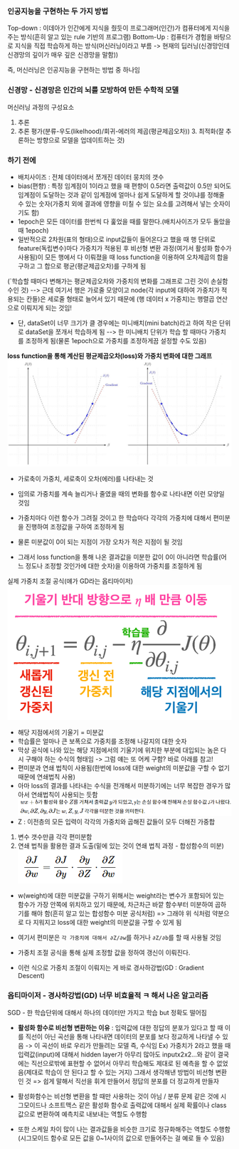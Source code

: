 ### 인공지능을 구현하는 두 가지 방법
Top-down : 이데아가 인간에게 지식을 줬듯이 프로그래머(인간)가 컴퓨터에게 지식을 주는 방식(흔히 알고 있는 rule 기반의 프로그램)
Bottom-Up : 컴퓨터가 경험을 바탕으로 지식을 직접 학습하게 하는 방식(머신러닝이라고 부름 -> 현재의 딥러닝(신경망인데 신경망의 깊이가 매우 깊은 신경망을 말함))

즉, 머신러닝은 인공지능을 구현하는 방법 중 하나임

### 신경망 - 신경망은 인간의 뇌를 모방하여 만든 수학적 모델

머신러닝 과정의 구성요소
1. 추론
2. 추론 평가(분류-우도(likelhood)/회귀-에러의 제곱(평균제곱오차)) 3. 최적화(잘 추론하는 방향으로 모델을 업데이트하는 것)

### 하기 전에
- 배치사이즈 : 전체 데이터에서 쪼개진 데이터 뭉치의 갯수
- bias(편향) : 특정 임계점이 1이라고 했을 때 편향이 0.5라면 출력값이 0.5만 되어도 임계점이 도달하는 것과 같이 임계점에 얼마나 쉽게 도달하게 할 것이냐를 정해줄 수 있는 숫자(가중치 외에 결과에 영향을 미칠 수 있는 요소를 고려해서 넣는 숫자이기도 함)
- 1epoch은 모든 데이터를 한번씩 다 훑었을 때를 말한다.(배치사이즈가 모두 돌았을 때 1epoch)
- 일반적으로 2차원(표의 형태)으로 input값들이 들어온다고 했을 때 행 단위로 feature(독립변수)마다 가중치가 적용된 후 비선형 변환 과정(여기서 활성화 함수가 사용됨)이 모든 행에서 다 이뤄졌을 때 loss function을 이용하여 오차제곱의 합을 구하고 그 합으로 평균(평균제곱오차)를 구하게 됨

(`학습할 때마다 변해가는 평균제곱오차와 가중치의 변화를 그래프로 그린 것이 손실함수인 것)
--> 근데 여기서 행은 가로줄 모양이고  node(각 input에 대하여 가중치가 적용되는 칸들)은 세로줄 형태로 늘어서 있기 때문에 (행 데이터 x 가중치)는 행렬곱 연산으로 이뤄지게 되는 것임!

- 단, dataSet이 너무 크기가 클 경우에는 미니배치(mini batch)라고 하여 작은 단위로 dataSet을 쪼개서 학습하게 됨  --> 한 미니배치 단위가 학습 할 때마다 가중치를 조정하게 됨(물론 1epoch으로 가중치를 조정하게끔 설정할 수도 있음)


**loss function을 통해 계산된 평균제곱오차(loss)와 가중치 변화에 대한 그래프**
![](../../README_resources/Pasted%20image%2020230706102053.png)
- 가로축이 가중치, 세로축이 오차(에러)를 나타내는 것
- 임의로 가중치를 계속 늘리거나 줄였을 때의 변화를 함수로 나타내면 이런 모양일 것임
- 가중치마다 이런 함수가 그려질 것이고 한 학습마다 각각의 가중치에 대해서 편미분을 진행하여 조정값을 구하여 조정하게 됨

- 물론 미분값이 0이 되는 지점이 가장 오차가 적은 지점이 될 것임
- 그래서 loss function을 통해 나온 결과값을 미분한 값이 0이 아니라면 학습률(어느 정도나 조정할 것인가에 대한 숫자)을 이용하여 가중치를 조절하게 됨 

실제 가중치 조절 공식(얘가 GD라는 옵티마이저)
![](../../README_resources/Pasted%20image%2020230706103659.png)
- 해당 지점에서의 기울기 = 미분값
- 학습률은 얼마나 큰 보폭으로 가중치를 조정해 나갈지의 대한 숫자
- 막상 공식에 나와 있는 해당 지점에서의 기울기에 위치한 부분에 대입되는 놈은 다시 구해야 하는 수식의 형태임 -> 그럼 얘는 또 어케 구함? 바로 아래를 참고! 
- 편미분과 연쇄 법칙이 사용됨(한번에 loss에 대한 weight의 미분값을 구할 수 없기 때문에 연쇄법칙 사용)
- 아마 loss의 결과를 나타내는 수식을 전개해서 미분하기에는 너무 복잡한 경우가 많아서 연쇄법칙이 사용되는 듯함
![](../../README_resources/Pasted%20image%2020230706184404.png)
- Z : 이전층의 모든 입력이 각각의 가중치와 곱해진 값들이 모두 더해진 가중합
1. 변수 갯수만큼 각각 편미분함
2. 연쇄 법칙을 활용한 결과 도출(밑에 있는 것이 연쇄 법칙 과정 - 합성함수의 미분)
![](../../README_resources/Pasted%20image%2020230706184519.png)
- w(weight)에 대한 미분값을 구하기 위해서는 weight라는 변수가 포함되어 있는 함수가 가장 안쪽에 위치하고 있기 때문에, 차근차근 바깥 함수부터 미분하여 곱하기를 해야 함(흔히 알고 있는 합성함수 미분 공식처럼) => 그래야 위 식처럼 약분으로 다 지워지고 loss에 대한 weight의 미분값을 구할 수  있게 됨
- 여기서 편미분은 `각 가중치에 대해서 ∂Z/∂w`를 하거나  `∂Z/∂b`를 할 때 사용될 것임

- 가중치 조절 공식을 통해 실제 조정할 값을 정하여 갱신이 이뤄진다.
- 이런 식으로 가중치 조절이 이뤄지는 게 바로 경사하강법(GD : Gradient Descent)

### 옵티마이저 - 경사하강법(GD) 너무 비효율적 ㅋ 해서 나온 알고리즘
SGD - 한 학습단위에 대해서 하나의 데이터만 가지고 학습 but 정확도 떨어짐 

- **활성화 함수로 비선형 변환하는 이유** : 입력값에 대한 정답의 분포가 있다고 할 때 이를 직선이 아닌 곡선을 통해 나타내면 데이터의 분포를 보다 정교하게 나타낼 수 있음 -> 이 곡선이 바로 우리가 만들려는 모델 즉, 수식임
Ex) 가중치가 2라고 했을 때 입력값(input)에 대해서 hidden layer가 아무리 많아도 inputx2x2...와 같이 결국에는 직선으로밖에 표현할 수 없어서 아무리 학습해도 제대로 된 예측을 할 수 없었음(제대로 학습이 안 된다고 할 수 있는 거지) 그래서 생각해낸 방법이 비선형 변환인 것
=> 쉽게 말해서 직선을 휘게 만들어서 정답의 분포를 더 정교하게 만들자

- 활성화함수는 비선형 변환을 할 때만 사용하는 것이 아님 / 분류 문제 같은 것에 시그모이드나 소프트맥스 같은 활성화 함수로 출력값에 대해서 실제 확률이나 class값으로 변환하여 예측치로 내보내는 역할도 수행함 
- 또한 스케일 차이 많이 나는 결과값들을 비슷한 크기로 정규화해주는 역할도 수행함
(시그모이드 함수로 모든 값을 0~1사이의 값으로 만들어주는 걸 예로 들 수 있음)








